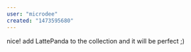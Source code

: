 ```yaml
---
user: "microdee"
created: "1473595680"
---
```


nice! add LattePanda to the collection and it will be perfect ;)
